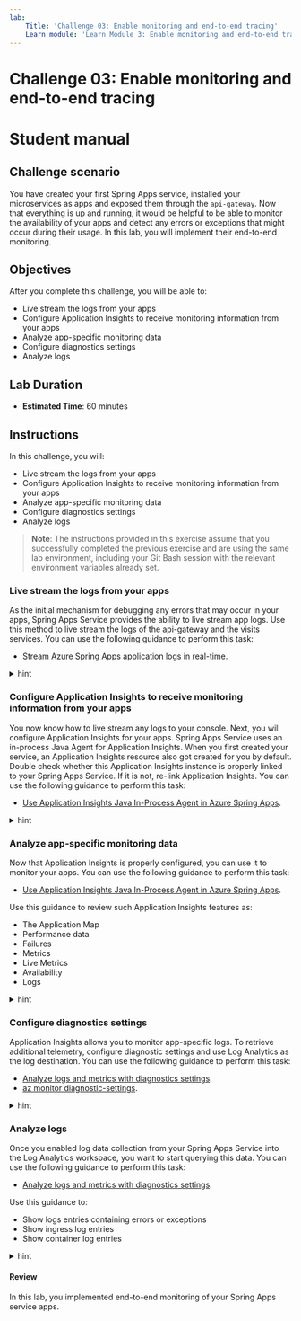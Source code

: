 ```yaml
---
lab:
    Title: 'Challenge 03: Enable monitoring and end-to-end tracing'
    Learn module: 'Learn Module 3: Enable monitoring and end-to-end tracing'
---
```


# Challenge 03: Enable monitoring and end-to-end tracing

# Student manual

## Challenge scenario

You have created your first Spring Apps service, installed your microservices as apps and exposed them through the `api-gateway`. Now that everything is up and running, it would be helpful to be able to monitor the availability of your apps and detect any errors or exceptions that might occur during their usage. In this lab, you will implement their end-to-end monitoring.

## Objectives

After you complete this challenge, you will be able to:

- Live stream the logs from your apps
- Configure Application Insights to receive monitoring information from your apps
- Analyze app-specific monitoring data
- Configure diagnostics settings
- Analyze logs

## Lab Duration

- **Estimated Time**: 60 minutes

## Instructions

In this challenge, you will:

- Live stream the logs from your apps
- Configure Application Insights to receive monitoring information from your apps
- Analyze app-specific monitoring data
- Configure diagnostics settings
- Analyze logs

> **Note**: The instructions provided in this exercise assume that you successfully completed the previous exercise and are using the same lab environment, including your Git Bash session with the relevant environment variables already set.

### Live stream the logs from your apps

As the initial mechanism for debugging any errors that may occur in your apps, Spring Apps Service provides the ability to live stream app logs. Use this method to live stream the logs of the api-gateway and the visits services. You can use the following guidance to perform this task:

- [Stream Azure Spring Apps application logs in real-time](https://docs.microsoft.com/azure/spring-cloud/how-to-log-streaming).

<details>
<summary>hint</summary>
<br/>

1. From the Git Bash prompt, run the following command to live stream the logs of the `api-gateway` service, you can use the below statement:

   ```bash
   az spring app logs \
       --name api-gateway \
       --resource-group $RESOURCE_GROUP \
       --service $SPRING_APPS_SERVICE \
       --follow
   ```

   > **Note**: This will stream the `api-gateway` service app logs to your console.

1. Switch to the web browser displaying the Spring Petclinic application and navigate through its interface. Note that your actions trigger display of new log entries in the console output.

1. Switch back to the Git Bash prompt and press `Ctrl+C` to stop streaming the logs.

</details>

### Configure Application Insights to receive monitoring information from your apps

You now know how to live stream any logs to your console. Next, you will configure Application Insights for your apps. Spring Apps Service uses an in-process Java Agent for Application Insights. When you first created your service, an Application Insights resource also got created for you by default. Double check whether this Application Insights instance is properly linked to your Spring Apps Service. If it is not, re-link Application Insights. You can use the following guidance to perform this task:

- [Use Application Insights Java In-Process Agent in Azure Spring Apps](https://docs.microsoft.com/azure/spring-cloud/how-to-application-insights?pivots=sc-standard-tier).

<details>
<summary>hint</summary>
<br/>

1. Run the following command to check whether Application Insights is linked to your Spring Apps Service.

   ```bash
   az spring app-insights show \
       -g $RESOURCE_GROUP \
       -n $SPRING_APPS_SERVICE
   ```

   > **Note**: This should generate an output that resembles the following content:

   ```json
   {
     "appInsightsAgentVersions": {
       "java": "3.2.11"
     },
     "appInsightsInstrumentationKey": "InstrumentationKey=xxx-xxx-xxx;IngestionEndpoint=https://eastus-5.in.applicationinsights.azure.com/;LiveEndpoint=https://eastus.livediagnostics.monitor.azure.com/",
     "appInsightsSamplingRate": 10.0,
     "error": null,
     "provisioningState": "Succeeded",
     "traceEnabled": true
   }
   ```

   > **Note**: This output indicates that Application Insights is enabled and that your apps are sending monitoring data to Application Insights. In case you see different output, where there is no instrumentation key, you will need to reconfigure Application Insights. In that case follow the next steps.

1. To re-enable Application Insights, you will first need to retrieve the instrumentation key of your Application Insights instance.

   ```bash
   INSTRUMENTATIONKEY=$(az monitor app-insights component show \
       -g $RESOURCE_GROUP \
       --query [0].connectionString \
       -o tsv)
   ```

1. You can now use this instrumentation key to reconfigure Application Insights for your Spring Apps Service.

   ```bash
   az spring app-insights update \
       -g $RESOURCE_GROUP \
       -n $SPRING_APPS_SERVICE \
       --sampling-rate 50 \
       --app-insights-key $INSTRUMENTATIONKEY
   ```

1. To validate the outcome, re-run the `az spring app-insights show` command and verify that it generates the intended output.

   ```bash
   az spring app-insights show \
       -g $RESOURCE_GROUP \
       -n $SPRING_APPS_SERVICE
   ```

</details>

### Analyze app-specific monitoring data

Now that Application Insights is properly configured, you can use it to monitor your apps. You can use the following guidance to perform this task:

- [Use Application Insights Java In-Process Agent in Azure Spring Apps](https://docs.microsoft.com/azure/spring-cloud/how-to-application-insights?WT.mc_id=java-13165-sakriema&pivots=sc-standard-tier).

Use this guidance to review such Application Insights features as:

- The Application Map
- Performance data
- Failures
- Metrics
- Live Metrics
- Availability
- Logs

<details>
<summary>hint</summary>
<br/>

1. In your browser, in the Azure Portal, navigate to the page displaying the resource group containing the Spring Apps service resources.

1. Select the Application Insights resource in the resource group. Note that the overview page displays data about Failed requests, Server response time, Server requests and Availability.

1. In the navigation menu, in the **Investigate** section, select **Application map**. This will display information about the apps running in your Spring Apps Service and their dependencies.

1. In the application map, select the circle representing the `api-gateway` service. This will display details about this app, including, for example, the slowest requests and failed dependencies.

1. Select **Investigate performance**. This will automatically open the **Performance** page displaying detailed performance data related to operations, dependencies, and roles.

   > **Note**: You can select a specific time period in the graph, which will automatically adjust the view of the performance data.

1. Navigate back to the **Application map** page.

1. In the navigation menu, in the **Investigate** section, select **Live Metrics**, to display live metrics of your app, which includes near real time performance, as well as logs and traces.

1. In the navigation menu, in the **Investigate** section, select **Availability**.

1. In the toolbar of the **Availability** page, select **+ Add Standard (preview) test** in order to configure an availability test for your app.

1. Fill out the following details and select **Create**:

   - **Test name**: The api-gateway availability test
   - **URL**: The URL for the assigned endpoint of your `api-gateway`

1. Accept the default values for all other settings. Notice that alerts are automatically enabled.

      > **Note**: Once the configuration is completed, the availability of your app will be tested every 5 minutes from 5 different locations.

1. Select the three dots to the right of the newly configured availability test and select **Open Rules (Alerts) page**.

1. Select the alert rule for your availability test. By default there are no action groups associated with this alert rule. We will not configure them in this task, but note that action groups can be used to configure email or SMS notifications targeting designated individuals or groups. For more information, see [Create and manage action groups in the Azure portal](https://docs.microsoft.com/azure/azure-monitor/alerts/action-groups).

1. Navigate back to the page of your Application Insights resource.

1. In the navigation menu, in the **Investigate** section, select **Failures** to review information about failures of your apps. You can click on any of the response codes, exception types, or failed dependencies display additional information about each of these types of failures.

1. In the navigation menu, in the **Investigate** section, select **Performance** to display performance data about your app's operations. This is matching the information you reviewed earlier.

1. In the navigation menu, in the **Monitoring** section, select **Logs** to display log data. You can use Kusto Query Language (KQL) queries to search and analyze the log data. For more information, see [Log queries in Azure Monitor](https://docs.microsoft.com/azure/azure-monitor/logs/log-query-overview).

1. On the **Queries** pane, select **Performance**.

1. In the list of performance-related queries, in the **Operations performance**, select **Run** to display results of the corresponding query.

</details>

### Configure diagnostics settings

Application Insights allows you to monitor app-specific logs. To retrieve additional telemetry, configure diagnostic settings and use Log Analytics as the log destination. You can use the following guidance to perform this task:

- [Analyze logs and metrics with diagnostics settings](https://docs.microsoft.com/azure/spring-cloud/diagnostic-services#analyze-the-logs).
- [az monitor diagnostic-settings](https://docs.microsoft.com/cli/azure/monitor/diagnostic-settings?view=azure-cli-latest#az-monitor-diagnostic-settings-create).

<details>
<summary>hint</summary>
<br/>

1. When configuring diagnostics settings, you can do so for multiple categories of logs. Each service exposes different categories. Switch back to the Git Bash shell and run the following command to list the log categories that Spring Apps Service exposes.

   ```bash
   az monitor diagnostic-settings categories list \
       --resource $SPRING_APPS_SERVICE \
       -g $RESOURCE_GROUP \
       --resource-type Microsoft.AppPlatform/Spring \
       --query value[].name
   ```

1. To create a Log Analytics Workspace to send the logs to, run the following command.

   ```bash
   WORKSPACE=springappsworkspace$UNIQUEID
   az monitor log-analytics workspace create \
       --resource-group $RESOURCE_GROUP \
       --workspace-name $WORKSPACE
   ```

1. Once the provisioning task completes, you can configure the diagnostics settings for your Spring Apps Service and associate them with the newly created workspace. To accomplish this, first create a file **logs.json** and save it in the same directory you are running your Azure CLI commands from.

   ```json
   [
       {
         "category": "ApplicationConsole",
         "enabled": true
       },
       {
         "category": "SystemLogs",
         "enabled": true
       },
       {
         "category": "IngressLogs",
         "enabled": true
       },
       {
         "category": "BuildLogs",
         "enabled": true
       },
       {
         "category": "ContainerEventLogs",
         "enabled": true
       }
   ]
   ```

1. Create another file named **metrics.json** in the same directory.

   ```json
   [
       {
         "category": "AllMetrics",
         "enabled": true
       }
   ]
   ```

1. Now, reference both JSON files to configure the diagnostics settings for your Spring Apps Service, which will result in its logs being sent to the Log Analytics workspace.

   ```bash
   az monitor diagnostic-settings create \
       --name springappslogs \
       --resource $SPRING_APPS_SERVICE \
       --resource-type Microsoft.AppPlatform/Spring \
       --resource-group $RESOURCE_GROUP \
       --workspace $WORKSPACE \
       --logs @logs.json \
       --metrics @metrics.json
   ```

   > **Note**: This will start log collection. It might take some time before log data is accessible from the Log Analytics workspace. In the next task, you query this data.

</details>

### Analyze logs

Once you enabled log data collection from your Spring Apps Service into the Log Analytics workspace, you want to start querying this data. You can use the following guidance to perform this task:

- [Analyze logs and metrics with diagnostics settings](https://docs.microsoft.com/azure/spring-cloud/diagnostic-services#analyze-the-logs).

Use this guidance to:

- Show logs entries containing errors or exceptions
- Show ingress log entries
- Show container log entries

<details>
<summary>hint</summary>
<br/>

1. Go to the Azure portal and navigate to the page displaying the Log Analytics workspace you created in the previous task.

1. Select **Logs** and, if needed, close the default **Queries** pane.

1. On the **Tables** tab, review the list of tables and verify that they include `AppPlatformContainerEventLogs`, `AppPlatformIngressLogs`, `AppPlatformLogsforSpring`, `AppPlatformSystemLogs`, `AzureMetrics` and `AppPlatformBuildLogs`.

   > **Note**: Not all of these categories might be available at this point yet. It might take extra time for the logging data to appear in the Log Analytics workspace. If needed, wait for a few minutes and refresh the web page displaying the Azure portal.

1. In the query editor, enter the following query and select **Run**.

   ```kql
   AppPlatformLogsforSpring
   | where Log contains "error" or Log contains "exception"
   | project TimeGenerated , ServiceName , AppName , InstanceName , Log
   ```

   > **Note**: The results of the query will display the log entries that represent error or exception events.

1. In the query editor, replace the previous query with the following one and select **Run**.

   ```kql
   AppPlatformIngressLogs
   | where TimeGenerated > ago(1h)
   | project TimeGenerated, Host, Request, Status, BodyBytesSent, RequestTime, ReqId, RequestHeaders
   | sort by TimeGenerated
   ```

   > **Note**: The results of the query will display the ingress logs.

1. In the query editor, replace the previous query with the following one and select **Run**.

   ```kql
   AppPlatformContainerEventLogs 
   | where TimeGenerated > ago(1h)
   | sort by TimeGenerated
   ```

   > **Note**: The results of the query will display the container event logs.

1. You can also display the results of the queries by using a time chart. To do so, replace the previous query with the following one and select **Run**.

   ```kql
   AppPlatformContainerEventLogs 
   | where TimeGenerated > ago(1h)
   | sort by TimeGenerated
   | summarize count() by bin(TimeGenerated, 5m), Event
   | render timechart 
   ```

1. In the list of results, select the **Chart** tab to display the visual representation of the query results. You might select **Pin to** and then select **Azure dashboard** to pin this chart to the Home page of the Azure portal.

</details>

#### Review

In this lab, you implemented end-to-end monitoring of your Spring Apps service apps.
